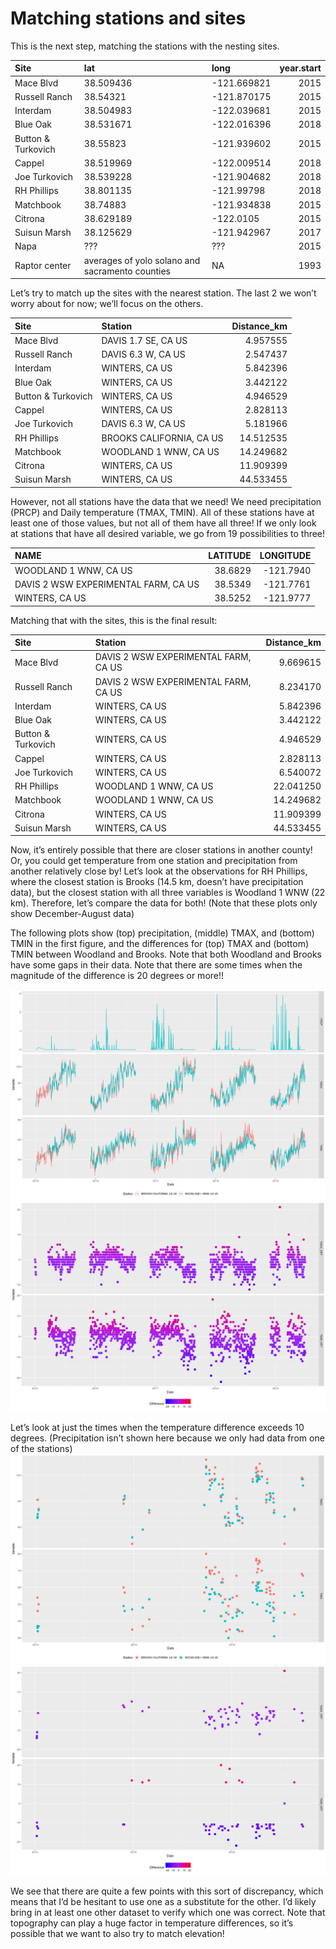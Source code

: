 Matching stations and sites
================

This is the next step, matching the stations with the nesting
sites.

| Site               | lat                                             | long         | year.start |
| :----------------- | :---------------------------------------------- | :----------- | ---------: |
| Mace Blvd          | 38.509436                                       | \-121.669821 |       2015 |
| Russell Ranch      | 38.54321                                        | \-121.870175 |       2015 |
| Interdam           | 38.504983                                       | \-122.039681 |       2015 |
| Blue Oak           | 38.531671                                       | \-122.016396 |       2018 |
| Button & Turkovich | 38.55823                                        | \-121.939602 |       2015 |
| Cappel             | 38.519969                                       | \-122.009514 |       2018 |
| Joe Turkovich      | 38.539228                                       | \-121.904682 |       2018 |
| RH Phillips        | 38.801135                                       | \-121.99798  |       2018 |
| Matchbook          | 38.74883                                        | \-121.934838 |       2015 |
| Citrona            | 38.629189                                       | \-122.0105   |       2015 |
| Suisun Marsh       | 38.125629                                       | \-121.942967 |       2017 |
| Napa               | ???                                             | ???          |       2015 |
| Raptor center      | averages of yolo solano and sacramento counties | NA           |       1993 |

Let’s try to match up the sites with the nearest station. The last 2 we
won’t worry about for now; we’ll focus on the others.

| Site               | Station                  | Distance\_km |
| :----------------- | :----------------------- | -----------: |
| Mace Blvd          | DAVIS 1.7 SE, CA US      |     4.957555 |
| Russell Ranch      | DAVIS 6.3 W, CA US       |     2.547437 |
| Interdam           | WINTERS, CA US           |     5.842396 |
| Blue Oak           | WINTERS, CA US           |     3.442122 |
| Button & Turkovich | WINTERS, CA US           |     4.946529 |
| Cappel             | WINTERS, CA US           |     2.828113 |
| Joe Turkovich      | DAVIS 6.3 W, CA US       |     5.181966 |
| RH Phillips        | BROOKS CALIFORNIA, CA US |    14.512535 |
| Matchbook          | WOODLAND 1 WNW, CA US    |    14.249682 |
| Citrona            | WINTERS, CA US           |    11.909399 |
| Suisun Marsh       | WINTERS, CA US           |    44.533455 |

However, not all stations have the data that we need\! We need
precipitation (PRCP) and Daily temperature (TMAX, TMIN). All of these
stations have at least one of those values, but not all of them have all
three\! If we only look at stations that have all desired variable, we
go from 19 possibilities to three\!

| NAME                                 | LATITUDE |  LONGITUDE |
| :----------------------------------- | -------: | ---------: |
| WOODLAND 1 WNW, CA US                |  38.6829 | \-121.7940 |
| DAVIS 2 WSW EXPERIMENTAL FARM, CA US |  38.5349 | \-121.7761 |
| WINTERS, CA US                       |  38.5252 | \-121.9777 |

Matching that with the sites, this is the final
result:

| Site               | Station                              | Distance\_km |
| :----------------- | :----------------------------------- | -----------: |
| Mace Blvd          | DAVIS 2 WSW EXPERIMENTAL FARM, CA US |     9.669615 |
| Russell Ranch      | DAVIS 2 WSW EXPERIMENTAL FARM, CA US |     8.234170 |
| Interdam           | WINTERS, CA US                       |     5.842396 |
| Blue Oak           | WINTERS, CA US                       |     3.442122 |
| Button & Turkovich | WINTERS, CA US                       |     4.946529 |
| Cappel             | WINTERS, CA US                       |     2.828113 |
| Joe Turkovich      | WINTERS, CA US                       |     6.540072 |
| RH Phillips        | WOODLAND 1 WNW, CA US                |    22.041250 |
| Matchbook          | WOODLAND 1 WNW, CA US                |    14.249682 |
| Citrona            | WINTERS, CA US                       |    11.909399 |
| Suisun Marsh       | WINTERS, CA US                       |    44.533455 |

Now, it’s entirely possible that there are closer stations in another
county\! Or, you could get temperature from one station and
precipitation from another relatively close by\! Let’s look at the
observations for RH Phillips, where the closest station is Brooks (14.5
km, doesn’t have precipitation data), but the closest station with all
three variables is Woodland 1 WNW (22 km). Therefore, let’s compare the
data for both\! (Note that these plots only show December-August data)

The following plots show (top) precipitation, (middle) TMAX, and
(bottom) TMIN in the first figure, and the differences for (top) TMAX
and (bottom) TMIN between Woodland and Brooks. Note that both Woodland
and Brooks have some gaps in their data. Note that there are some times
when the magnitude of the difference is 20 degrees or
more\!\!

![](station_climate_match_files/figure-gfm/diff_stations-1.png)<!-- -->![](station_climate_match_files/figure-gfm/diff_stations-2.png)<!-- -->

Let’s look at just the times when the temperature difference exceeds 10
degrees. (Precipitation isn’t shown here because we only had data from
one of the stations)
![](station_climate_match_files/figure-gfm/plot_only_diffs-1.png)<!-- -->![](station_climate_match_files/figure-gfm/plot_only_diffs-2.png)<!-- -->

We see that there are quite a few points with this sort of discrepancy,
which means that I’d be hesitant to use one as a substitute for the
other. I’d likely bring in at least one other dataset to verify which
one was correct. Note that topography can play a huge factor in
temperature differences, so it’s possible that we want to also try to
match elevation\!
